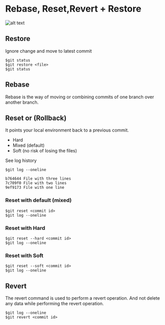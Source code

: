 # Rebase, Reset,Revert + Restore

![alt text](https://raw.githubusercontent.com/up1/course-scm-with-git/main/workshop/git-1.png "Git statge")



## Restore
Ignore change and move to latest commit

```
$git status
$git restore <file>
$git status
```

## Rebase
Rebase is the way of moving or combining commits of one branch over another branch.


## Reset or (Rollback)
It points your local environment back to a previous commit.
* Hard
* Mixed (default)
* Soft (no risk of losing the files)



See log history
```
$git log --oneline

b764644 File with three lines
7c709f0 File with two lines
9ef9173 File with one line
```

### Reset with default (mixed)
```
$git reset <commit id>
$git log --oneline
```

### Reset with Hard
```
$git reset --hard <commit id>
$git log --oneline
```

### Reset with Soft
```
$git reset --soft <commit id>
$git log --oneline
```

## Revert
The revert command is used to perform a revert operation.
And not delete any data while performing the revert operation.

```
$git log --oneline
$git revert <commit id>
```
